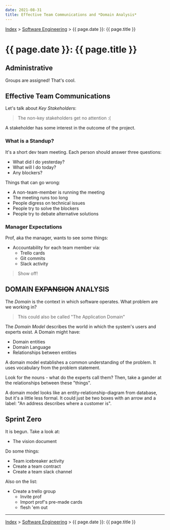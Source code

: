 ```yaml
---
date: 2021-08-31
title: Effective Team Communications and *Domain Analysis*
---
```


[Index](../../../index.md) > [Software Engineering](./index.md) > {{ page.date }}: {{ page.title }}

# {{ page.date }}: {{ page.title }}

## Administrative

Groups are assigned! That's cool.

## Effective Team Communications

Let's talk about *Key Stakeholders*:

> The non-key stakeholders get no attention :(

A stakeholder has some interest in the outcome of the project.

### What is a Standup?

It's a short dev team meeting. Each person should answer three questions:

- What did I do yesterday?
- What will I do today?
- Any blockers?

Things that can go wrong:

- A non-team-member is running the meeting
- The meeting runs too long
- People digress on technical issues
- People try to solve the blockers
- People try to debate alternative solutions

### Manager Expectations

Prof, aka the manager, wants to see some things:

- Accountability for each team member via:
    - Trello cards
    - Git commits
    - Slack activity

> Show off!

## DOMAIN ~~EXPANSION~~ ANALYSIS

The *Domain* is the context in which software operates. What problem are we working in?

> This could also be called "The Application Domain"

The *Domain Model* describes the world in which the system's users and experts exist. A Domain might have:

- Domain entities
- Domain Language
- Relationships between entities

A domain model establishes a common understanding of the problem. It uses vocabulary from the problem statement.

Look for the nouns - what do the experts call them? Then, take a gander at the relationships between these "things".

A domain model looks like an entity-relationship-diagram from database, but it's a little less formal. It could just be two boxes with an arrow and a label: "An address describes where a customer is".

## Sprint Zero

It is begun. Take a look at:

- The vision document

Do some things:

- Team icebreaker activity
- Create a team contract
- Create a team slack channel

Also on the list:

- Create a trello group
    - Invite prof
    - Import prof's pre-made cards
    - flesh 'em out

---

[Index](../../../index.md) > [Software Engineering](./index.md) > {{ page.date }}: {{ page.title }}
